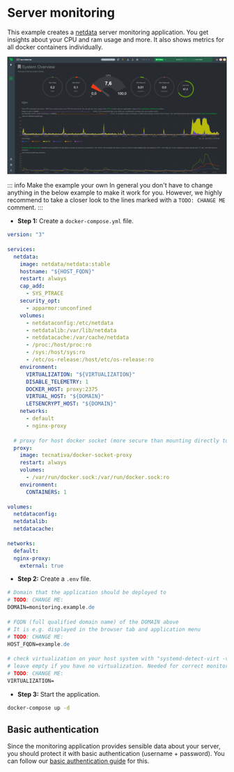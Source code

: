 # Server monitoring

This example creates a [netdata](https://hub.docker.com/r/netdata/netdata) server monitoring application. You get insights about your CPU and ram usage and more. It also shows metrics for all docker containers individually.

![Monitoring preview](../assets/example-monitoring.png)

::: info Make the example your own
In general you don't have to change anything in the below example to make it work for you. However, we highly recommend to take a closer look to the lines marked with a `TODO: CHANGE ME` comment.
:::

- **Step 1:** Create a `docker-compose.yml` file.

```yaml
version: "3"

services:
  netdata:
    image: netdata/netdata:stable
    hostname: "${HOST_FQDN}"
    restart: always
    cap_add:
      - SYS_PTRACE
    security_opt:
      - apparmor:unconfined
    volumes:
      - netdataconfig:/etc/netdata
      - netdatalib:/var/lib/netdata
      - netdatacache:/var/cache/netdata
      - /proc:/host/proc:ro
      - /sys:/host/sys:ro
      - /etc/os-release:/host/etc/os-release:ro
    environment:
      VIRTUALIZATION: "${VIRTUALIZATION}"
      DISABLE_TELEMETRY: 1
      DOCKER_HOST: proxy:2375
      VIRTUAL_HOST: "${DOMAIN}"
      LETSENCRYPT_HOST: "${DOMAIN}"
    networks:
      - default
      - nginx-proxy

  # proxy for host docker socket (more secure than mounting directly to netdata service)
  proxy:
    image: tecnativa/docker-socket-proxy
    restart: always
    volumes:
      - /var/run/docker.sock:/var/run/docker.sock:ro
    environment:
      CONTAINERS: 1

volumes:
  netdataconfig:
  netdatalib:
  netdatacache:

networks:
  default:
  nginx-proxy:
    external: true
```

- **Step 2:** Create a `.env` file.

```apache
# Domain that the application should be deployed to
# TODO: CHANGE ME:
DOMAIN=monitoring.example.de

# FQDN (full qualified domain name) of the DOMAIN above
# It is e.g. displayed in the browser tab and application menu
# TODO: CHANGE ME:
HOST_FQDN=example.de

# check virtualization on your host system with "systemd-detect-virt -v"
# leave empty if you have no virtualization. Needed for correct monitoring
# TODO: CHANGE ME:
VIRTUALIZATION=

```

- **Step 3:** Start the application.

```bash
docker-compose up -d
```

## Basic authentication

Since the monitoring application provides sensible data about your server, you should protect it with basic authentication (username + password). You can follow our [basic authentication guide](/guide/basic-authentication) for this.
